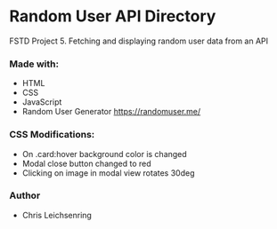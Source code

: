 # Random User API Directory
FSTD Project 5. Fetching and displaying random user data from an API


### Made with:
* HTML
* CSS
* JavaScript
* Random User Generator https://randomuser.me/

### CSS Modifications:
* On .card:hover background color is changed
* Modal close button changed to red
* Clicking on image in modal view rotates 30deg


### Author
* Chris Leichsenring
